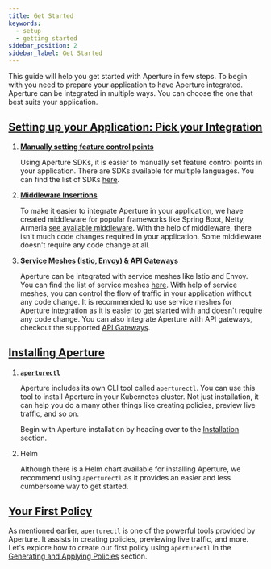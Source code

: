 ```yaml
---
title: Get Started
keywords:
  - setup
  - getting started
sidebar_position: 2
sidebar_label: Get Started
---
```


This guide will help you get started with Aperture in few steps. To begin with
you need to prepare your application to have Aperture integrated. Aperture can
be integrated in multiple ways. You can choose the one that best suits your
application.

## [Setting up your Application: Pick your Integration](./setting-up-application/setting-up-application.md)

1. [**Manually setting feature control points**](./setting-up-application/manual-control-points.md)

   Using Aperture SDKs, it is easier to manually set feature control points in
   your application. There are SDKs available for multiple languages. You can
   find the list of SDKs [here](../integrations/sdk/sdk.md).

2. [**Middleware Insertions**](./setting-up-application/middleware-insertions.md)

   To make it easier to integrate Aperture in your application, we have created
   middleware for popular frameworks like Spring Boot, Netty, Armeria
   [see available middleware](../integrations/sdk/java/java.md). With the help
   of middleware, there isn't much code changes required in your application.
   Some middleware doesn't require any code change at all.

3. [**Service Meshes (Istio, Envoy) & API Gateways**](./setting-up-application/service-mesh-and-gateways.md)

   Aperture can be integrated with service meshes like Istio and Envoy. You can
   find the list of service meshes [here](../integrations/istio/istio.md). With
   help of service meshes, you can control the flow of traffic in your
   application without any code change. It is recommended to use service meshes
   for Aperture integration as it is easier to get started with and doesn't
   require any code change. You can also integrate Aperture with API gateways,
   checkout the supported [API Gateways](../integrations/gateway/gateway.md).

## [Installing Aperture](./installation/installation.md)

1. [**`aperturectl`**](./installation/aperture-cli/aperture-cli.md)

   Aperture includes its own CLI tool called `aperturectl`. You can use this
   tool to install Aperture in your Kubernetes cluster. Not just installation,
   it can help you do a many other things like creating policies, preview live
   traffic, and so on.

   Begin with Aperture installation by heading over to the
   [Installation](/get-started/installation/installation.md) section.

2. Helm

   Although there is a Helm chart available for installing Aperture, we
   recommend using `aperturectl` as it provides an easier and less cumbersome
   way to get started.

## [Your First Policy](./policies/policies.md)

As mentioned earlier, `aperturectl` is one of the powerful tools provided by
Aperture. It assists in creating policies, previewing live traffic, and more.
Let's explore how to create our first policy using `aperturectl` in the
[Generating and Applying Policies](/get-started/policies/policies.md) section.
